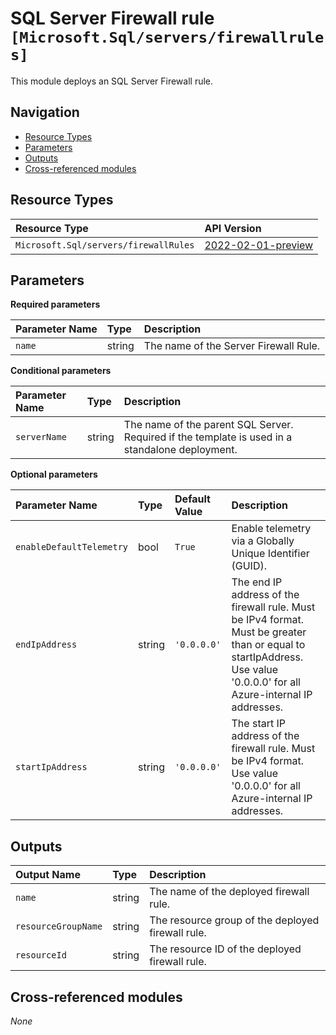 # SQL Server Firewall rule `[Microsoft.Sql/servers/firewallrules]`

This module deploys an SQL Server Firewall rule.

## Navigation

- [Resource Types](#Resource-Types)
- [Parameters](#Parameters)
- [Outputs](#Outputs)
- [Cross-referenced modules](#Cross-referenced-modules)

## Resource Types

| Resource Type | API Version |
| :-- | :-- |
| `Microsoft.Sql/servers/firewallRules` | [2022-02-01-preview](https://learn.microsoft.com/en-us/azure/templates/Microsoft.Sql/2022-02-01-preview/servers/firewallRules) |

## Parameters

**Required parameters**

| Parameter Name | Type | Description |
| :-- | :-- | :-- |
| `name` | string | The name of the Server Firewall Rule. |

**Conditional parameters**

| Parameter Name | Type | Description |
| :-- | :-- | :-- |
| `serverName` | string | The name of the parent SQL Server. Required if the template is used in a standalone deployment. |

**Optional parameters**

| Parameter Name | Type | Default Value | Description |
| :-- | :-- | :-- | :-- |
| `enableDefaultTelemetry` | bool | `True` | Enable telemetry via a Globally Unique Identifier (GUID). |
| `endIpAddress` | string | `'0.0.0.0'` | The end IP address of the firewall rule. Must be IPv4 format. Must be greater than or equal to startIpAddress. Use value '0.0.0.0' for all Azure-internal IP addresses. |
| `startIpAddress` | string | `'0.0.0.0'` | The start IP address of the firewall rule. Must be IPv4 format. Use value '0.0.0.0' for all Azure-internal IP addresses. |


## Outputs

| Output Name | Type | Description |
| :-- | :-- | :-- |
| `name` | string | The name of the deployed firewall rule. |
| `resourceGroupName` | string | The resource group of the deployed firewall rule. |
| `resourceId` | string | The resource ID of the deployed firewall rule. |

## Cross-referenced modules

_None_
